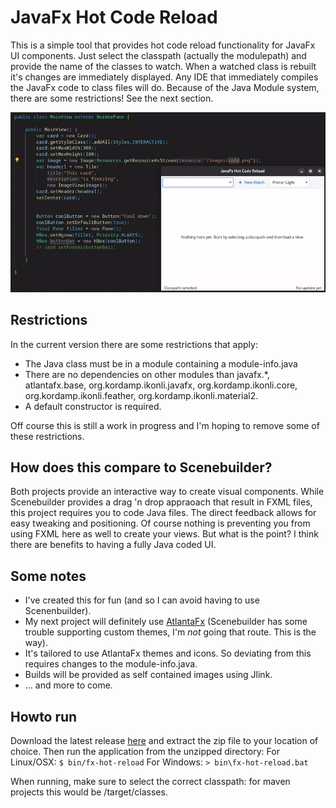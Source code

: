 # JavaFx Hot Code Reload
This is a simple tool that provides hot code reload functionality for JavaFx UI components. Just select the classpath (actually the modulepath) and provide the name of the classes to watch. When a watched class is rebuilt it's changes are immediately displayed. Any IDE that immediately compiles the JavaFx code to class files will do. Because of the Java Module system, there are some restrictions! See the next section.

![Demo time](demotime.gif)

## Restrictions
In the current version there are some restrictions that apply:
- The Java class must be in a module containing a module-info.java
- There are no dependencies on other modules than javafx.*, atlantafx.base, org.kordamp.ikonli.javafx, org.kordamp.ikonli.core, org.kordamp.ikonli.feather, org.kordamp.ikonli.material2.
- A default constructor is required.
  
Off course this is still a work in progress and I'm hoping to remove some of these restrictions.
  
## How does this compare to Scenebuilder?
Both projects provide an interactive way to create visual components. While Scenebuilder provides a drag 'n drop appraoach that result in FXML files, this project requires you to code Java files. The direct feedback allows for easy 
tweaking and positioning. Of course nothing is preventing you from using FXML here as well to create your views. But what is the point? I think there are benefits to having a fully Java coded UI.

## Some notes
- I've created this for fun (and so I can avoid having to use Scenenbuilder).
- My next project will definitely use [AtlantaFx](https://github.com/mkpaz/atlantafx) (Scenebuilder has some trouble supporting custom themes, I'm _not_ going that route. This is the way).
- It's tailored to use AtlantaFx themes and icons. So deviating from this requires changes to the module-info.java.
- Builds will be provided as self contained images using Jlink.
- ... and more to come.

## Howto run
Download the latest release [here](https://github.com/mfdewit/javafx-hot-reload/releases) and extract the zip file to your location of choice. 
Then run the application from the unzipped directory:
For Linux/OSX:
`$ bin/fx-hot-reload`
For Windows:
`> bin\fx-hot-reload.bat`

When running, make sure to select the correct classpath: for maven projects this would be <project>/target/classes. 
